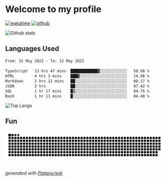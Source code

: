 # Welcome to my profile

[![wakatime](https://wakatime.com/badge/user/82c377cd-a54c-404c-b7df-177b313ca539.svg)](https://wakatime.com/@82c377cd-a54c-404c-b7df-177b313ca539)
[![github](https://img.shields.io/github/followers/xinthose?logo=github&style=plastic)](https://github.com/alanhamlett?tab=followers)

![Github stats](https://github-readme-stats.vercel.app/api?username=xinthose&show_icons=true&theme=radical&count_private=true)

## Languages Used

<!--START_SECTION:waka-->

```text
From: 15 May 2022 - To: 22 May 2022

TypeScript   13 hrs 47 mins  ████████████▓░░░░░░░░░░░░   50.98 %
HTML         4 hrs 3 mins    ███▓░░░░░░░░░░░░░░░░░░░░░   14.98 %
Markdown     2 hrs 12 mins   ██░░░░░░░░░░░░░░░░░░░░░░░   08.17 %
JSON         2 hrs           ██░░░░░░░░░░░░░░░░░░░░░░░   07.42 %
SQL          1 hr 17 mins    █▒░░░░░░░░░░░░░░░░░░░░░░░   04.76 %
Bash         1 hr 11 mins    █░░░░░░░░░░░░░░░░░░░░░░░░   04.40 %
```

<!--END_SECTION:waka-->

![Top Langs](https://github-readme-stats.vercel.app/api/top-langs/?username=xinthose)

## Fun
![github contribution grid snake animation](https://raw.githubusercontent.com/xinthose/xinthose/output/github-contribution-grid-snake.svg)

_generated with [Platane/snk](https://github.com/Platane/snk)_
